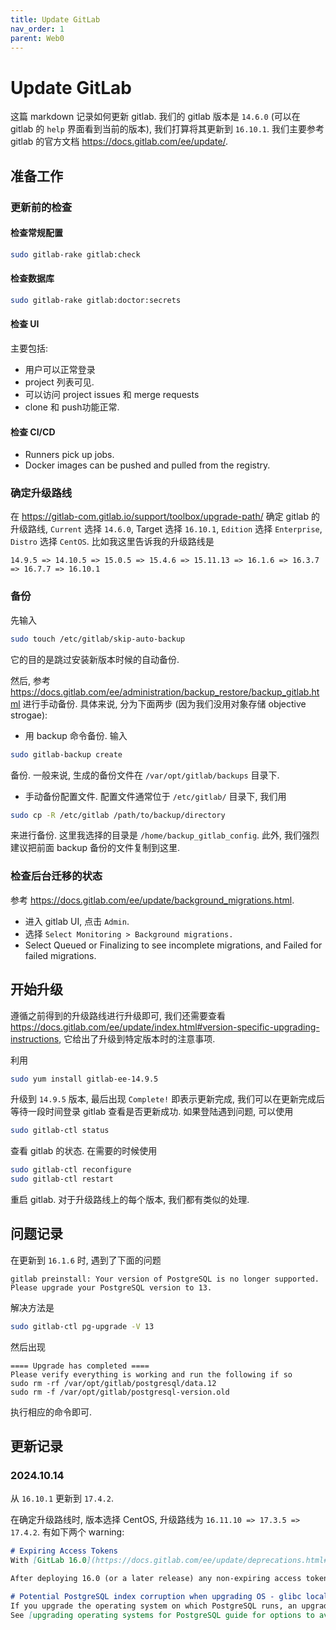 ```yaml
---
title: Update GitLab
nav_order: 1
parent: Web0
---
```


# Update GitLab

这篇 markdown 记录如何更新 gitlab. 我们的 gitlab 版本是 `14.6.0` (可以在 gitlab 的 `help` 界面看到当前的版本), 我们打算将其更新到 `16.10.1`. 我们主要参考 gitlab 的官方文档 <https://docs.gitlab.com/ee/update/>.

## 准备工作

### 更新前的检查

#### 检查常规配置

``` bash
sudo gitlab-rake gitlab:check
```

#### 检查数据库

```bash
sudo gitlab-rake gitlab:doctor:secrets
```

#### 检查 UI

主要包括:

- 用户可以正常登录
- project 列表可见.
- 可以访问 project issues 和 merge requests
- clone 和 push功能正常.

#### 检查 CI/CD

- Runners pick up jobs.
- Docker images can be pushed and pulled from the registry.

### 确定升级路线

在 <https://gitlab-com.gitlab.io/support/toolbox/upgrade-path/> 确定 gitlab 的升级路线, `Current` 选择 `14.6.0`, Target 选择 `16.10.1`,  `Edition` 选择 `Enterprise`, `Distro` 选择 `CentOS`. 比如我这里告诉我的升级路线是

``` text
14.9.5 => 14.10.5 => 15.0.5 => 15.4.6 => 15.11.13 => 16.1.6 => 16.3.7 => 16.7.7 => 16.10.1
```

### 备份

先输入

``` bash
sudo touch /etc/gitlab/skip-auto-backup
```

它的目的是跳过安装新版本时候的自动备份.

然后, 参考 <https://docs.gitlab.com/ee/administration/backup_restore/backup_gitlab.html> 进行手动备份. 具体来说, 分为下面两步 (因为我们没用对象存储 objective strogae):

- 用 backup 命令备份. 输入

``` bash
sudo gitlab-backup create
```

备份. 一般来说, 生成的备份文件在 `/var/opt/gitlab/backups` 目录下.

- 手动备份配置文件. 配置文件通常位于 `/etc/gitlab/` 目录下, 我们用

```bash
sudo cp -R /etc/gitlab /path/to/backup/directory
```

来进行备份. 这里我选择的目录是 `/home/backup_gitlab_config`. 此外, 我们强烈建议把前面 backup 备份的文件复制到这里.

### 检查后台迁移的状态

参考 <https://docs.gitlab.com/ee/update/background_migrations.html>.

- 进入 gitlab UI, 点击 `Admin`.
- 选择 `Select Monitoring > Background migrations.`
- Select Queued or Finalizing to see incomplete migrations, and Failed for failed migrations.

## 开始升级

遵循之前得到的升级路线进行升级即可, 我们还需要查看 <https://docs.gitlab.com/ee/update/index.html#version-specific-upgrading-instructions>, 它给出了升级到特定版本时的注意事项.

利用

``` bash
sudo yum install gitlab-ee-14.9.5
```

升级到 `14.9.5` 版本, 最后出现 `Complete!` 即表示更新完成, 我们可以在更新完成后等待一段时间登录 gitlab 查看是否更新成功. 如果登陆遇到问题, 可以使用

``` bash
sudo gitlab-ctl status
```

查看 gitlab 的状态. 在需要的时候使用

``` bash
sudo gitlab-ctl reconfigure
sudo gitlab-ctl restart
```

重启 gitlab. 对于升级路线上的每个版本, 我们都有类似的处理.

## 问题记录

在更新到 `16.1.6` 时, 遇到了下面的问题

``` text
gitlab preinstall: Your version of PostgreSQL is no longer supported. Please upgrade your PostgreSQL version to 13.
```

解决方法是

``` bash
sudo gitlab-ctl pg-upgrade -V 13
```

然后出现

``` text
==== Upgrade has completed ====
Please verify everything is working and run the following if so
sudo rm -rf /var/opt/gitlab/postgresql/data.12
sudo rm -f /var/opt/gitlab/postgresql-version.old
```

执行相应的命令即可.

## 更新记录

### 2024.10.14

从 `16.10.1` 更新到 `17.4.2`.

在确定升级路线时, 版本选择 CentOS, 升级路线为 `16.11.10 => 17.3.5 => 17.4.2`. 有如下两个 warning:

``` markdown
# Expiring Access Tokens
With [GitLab 16.0](https://docs.gitlab.com/ee/update/deprecations.html#non-expiring-access-tokens) all access tokens have a [forced expiry date](https://about.gitlab.com/blog/2023/10/25/access-token-lifetime-limits/).

After deploying 16.0 (or a later release) any non-expiring access tokens will expire 1 year from your first 16.x or above deployment date. [Guide to Identify](https://docs.gitlab.com/ee/security/tokens/index.html)
```

``` markdown
# Potential PostgreSQL index corruption when upgrading OS - glibc locale data compatibility
If you upgrade the operating system on which PostgreSQL runs, an upgrade of locale data changes in glibc 2.28 and later might corrupt your database indexes.
See [upgrading operating systems for PostgreSQL guide for options to avoid this issue](https://docs.gitlab.com/ee/administration/postgresql/upgrading_os.html)
```
